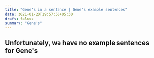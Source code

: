 ```yaml
---
title: "Gene's in a sentence | Gene's example sentences"
date: 2021-01-20T19:57:50+05:30
draft: falses
summary: "Gene's"
---
```

## Unfortunately, we have no example sentences for Gene's                 
